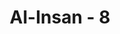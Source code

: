 ---
title: "Al-Insan - 8"
no: 8
arabic_no: ٨
ayah: وَيُطْعِمُوْنَ الطَّعَامَ عَلٰى حُبِّهٖ مِسْكِيْنًا وَّيَتِيْمًا وَّاَسِيْرًا 
translation: "Dan mereka memberikan makanan yang disukainya kepada orang miskin, anak yatim dan orang yang ditawan, "
tafsir: "Disebutkan bahwa latar belakang turunnya ayat ke 8 ini berkaitan dengan seorang laki-laki Ansar bernama Abu Dahdah yang pada suatu hari mengerjakan puasa. Ketika waktu berbuka datang, berkunjunglah ke rumahnya satu orang miskin, seorang anak yatim, dan seorang tawanan. Ketiganya dijamu oleh Abu Dahdah dengan tiga potong roti. Untuk keluarga dan anak-anaknya akhirnya hanya tersedia sepotong roti padahal dia hendak berbuka puasa. Maka Allah menurunkan ayat ini.\n\nRiwayat lain mengatakan bahwa Ali bin Abi thalib mendapat upah bekerja dengan seorang Yahudi berupa sekarung gandum. Sepertiga gandum itu dimasak, ketika siap dihidangkan datanglah seorang miskin memintanya. Tanpa berpikir panjang, Ali langsung saja memberikannya. Kemudian dimasaknya sepertiga lagi. Setelah siap dimakan, datang pula seorang anak yatim meminta bubur gandum itu. Ali pun memberikannya. Kali ketiga sisa gandum itu dimasak semuanya, dan secara kebetulan datang pula seorang tawanan yang masih musyrik dan mohon dikasihani. Ali memberikan lagi sisa bubur gandum itu, sehingga untuk dia sendiri tidak ada lagi yang tersisa. Demikianlah untuk menghargai sikap sosial itulah Allah menurunkan ayat ke 8 ini. \n\nAyat ini menerangkan bahwa orang-orang abrar memberikan makanan yang sangat diperlukan dan disukainya kepada orang miskin, anak yatim, dan orang yang ditawan. Memberikan makan dalam hal ini dapat pula berarti memberikan bantuan dan sokongan kepada orang yang memerlukan. Makanan disebutkan di sini karena merupakan kebutuhan pokok hidup seseorang. Boleh jadi pula memberikan makanan berarti berbuat baik kepada orang yang sangat membutuhkannya dengan cara dan bentuk apa pun. Boleh jadi pula yang dimaksud dengan memberikan makanan berarti pula berbuat baik kepada makhluk yang sangat memerlukannya dengan cara dan bentuk apa pun. Disebutkan secara khusus memberikan makanan karena itulah bentuk ihsan (kebaikan) yang paling tinggi nilainya.\n\nBentuk ihsan lain yang juga tinggi nilainya disebutkan dalam ayat lain, yakni:\n\nDia mengatakan, \"Aku telah menghabiskan harta yang banyak.\" Apakah dia mengira bahwa tidak ada sesuatu pun yang melihatnya? Bukankah Kami telah menjadikan untuknya sepasang mata, lidah, dan sepasang bibir? Dan Kami telah menunjukkan kepadanya dua jalan (kebajikan dan kejahatan), tetapi dia tidak menempuh jalan yang mendaki dan sukar? (al-Balad/90: 6-11)\n\nDari ayat ini dapat diambil kesimpulan bahwa memberikan bantuan (pertolongan) diutamakan kepada orang yang kuat berusaha mencari keperluan hidupnya, namun penghasilannya tidak memenuhi kebutuhan hidupnya sehari-hari. Miskin juga berarti orang yang tidak berharta sama sekali dan karena keadaan fisiknya tidak memungkinkan untuk berusaha mencari nafkah hidup.\n\nAdapun orang yang ditawan, selain berarti tawanan perang, dapat pula berarti orang yang sedang dipenjarakan (karena melanggar ketentuan syara atau berbuat kesalahan), atau budak yang belum dapat memerdekakan dirinya dan yang patut dibantu. Dengan demikian, bantuan berupa makanan kepada orang yang memerlukan tidak terbatas kepada orang Islam saja, tetapi juga non muslim. Yang perlu diingat oleh seseorang yang hendak beramal sosial seperti itu adalah keikhlasan dalam mengerjakannya tanpa pamrih."
---